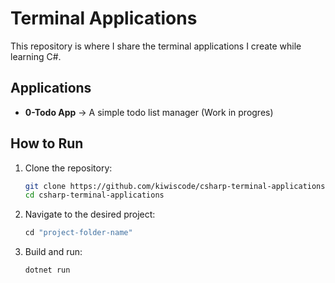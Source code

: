 # Terminal Applications

This repository is where I share the terminal applications I create while learning C#.

## Applications

- **0-Todo App** → A simple todo list manager (Work in progres)

## How to Run

1. Clone the repository:

   ```bash
   git clone https://github.com/kiwiscode/csharp-terminal-applications.git
   cd csharp-terminal-applications
   ```

2. Navigate to the desired project:

   ```js
   cd "project-folder-name"
   ```

3. Build and run:
   ```bash
   dotnet run
   ```
